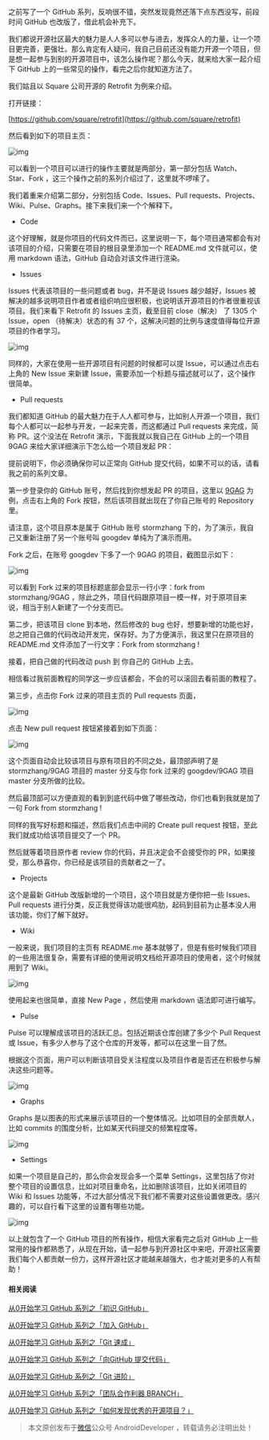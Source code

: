 之前写了一个 GitHub 系列，反响很不错，突然发现竟然还落下点东西没写，前段时间 GitHub 也改版了，借此机会补充下。

我们都说开源社区最大的魅力是人人多可以参与进去，发挥众人的力量，让一个项目更完善，更强壮。那么肯定有人疑问，我自己目前还没有能力开源一个项目，但是想一起参与到别的开源项目中，该怎么操作呢？那么今天，就来给大家一起介绍下 GitHub 上的一些常见的操作，看完之后你就知道方法了。

我们姑且以 Square 公司开源的 Retrofit 为例来介绍。

打开链接：

[https://github.com/square/retrofit](https://github.com/square/retrofit)

然后看到如下的项目主页：

![img](http://stormzhang.com/image/github_project_home.png)

可以看到一个项目可以进行的操作主要就是两部分，第一部分包括 Watch、Star、Fork ，这三个操作之前的系列介绍过了，这里就不啰嗦了。

我们着重来介绍第二部分，分别包括 Code、Issues、Pull requests、Projects、Wiki、Pulse、Graphs。接下来我们来一个个解释下。

- Code

这个好理解，就是你项目的代码文件而已，这里说明一下，每个项目通常都会有对该项目的介绍，只需要在项目的根目录里添加一个 README.md 文件就可以，使用 markdown 语法，GitHub 自动会对该文件进行渲染。

- Issues

Issues 代表该项目的一些问题或者 bug，并不是说 Issues 越少越好，Issues 被解决的越多说明项目作者或者组织响应很积极，也说明该开源项目的作者很重视该项目。我们来看下 Retrofit 的 Issues 主页，截至目前 close（解决） 了 1305 个 Issue，open （待解决）状态的有 37 个，这解决问题的比例与速度值得每位开源项目的作者学习。

![img](http://stormzhang.com/image/github_issues.png)

同样的，大家在使用一些开源项目有问题的时候都可以提 Issue，可以通过点击右上角的 New Issue 来新建 Issue，需要添加一个标题与描述就可以了，这个操作很简单。

- Pull requests

我们都知道 GitHub 的最大魅力在于人人都可参与，比如别人开源一个项目，我们每个人都可以一起参与开发，一起来完善，而这都通过 Pull requests 来完成，简称 PR。这个没法在 Retrofit 演示，下面我就以我自己在 GitHub 上的一个项目 9GAG 来给大家详细演示下怎么给一个项目发起 PR：

提前说明下，你必须确保你可以正常向 GitHub 提交代码，如果不可以的话，请看我之前的系列文章。

第一步登录你的 GitHub 账号，然后找到你想发起 PR 的项目，这里以 [9GAG](https://github.com/stormzhang/9GAG) 为例，点击右上角的 Fork 按钮，然后该项目就出现在了你自己账号的 Repository 里。

请注意，这个项目原本是属于 GitHub 账号 stormzhang 下的，为了演示，我自己又重新注册了另一个账号叫 googdev 单纯为了演示而用。

Fork 之后，在账号 googdev 下多了一个 9GAG 的项目，截图显示如下：

![img](http://stormzhang.com/image/github_fork.png)

可以看到 Fork 过来的项目标题底部会显示一行小字：fork from stormzhang/9GAG ，除此之外，项目代码跟原项目一模一样，对于原项目来说，相当于别人新建了一个分支而已。

第二步，把该项目 clone 到本地，然后修改的 bug 也好，想要新增的功能也好，总之把自己做的代码改动开发完，保存好。为了方便演示，我这里只在原项目的 README.md 文件添加了一行文字：Fork from stormzhang !

接着，把自己做的代码改动 push 到 你自己的 GitHub 上去。

相信看过我前面教程的同学这一步应该都会，不会的可以滚回去看前面的教程了。

第三步，点击你 Fork 过来的项目主页的 Pull requests 页面，

![img](http://stormzhang.com/image/github_new_pr.png)

点击 New pull request 按钮紧接着到如下页面：

![img](http://stormzhang.com/image/github_compare_pr.png)

这个页面自动会比较该项目与原有项目的不同之处，最顶部声明了是 stormzhang/9GAG 项目的 master 分支与你 fork 过来的 googdev/9GAG 项目 master 分支所做的比较。

然后最顶部可以方便直观的看到到底代码中做了哪些改动，你们也看到我就是加了一句 Fork from stormzhang !

同样的我写好标题和描述，然后我们点击中间的 Create pull request 按钮，至此我们就成功给该项目提交了一个 PR。

然后就等着项目原作者 review 你的代码，并且决定会不会接受你的 PR，如果接受，那么恭喜你，你已经是该项目的贡献者之一了。

- Projects

这个是最新 GitHub 改版新增的一个项目，这个项目就是方便你把一些 Issues、Pull requests 进行分类，反正我觉得该功能很鸡肋，起码到目前为止基本没人用该功能，你们了解下就好。

- Wiki

一般来说，我们项目的主页有 README.me 基本就够了，但是有些时候我们项目的一些用法很复杂，需要有详细的使用说明文档给开源项目的使用者，这个时候就用到了 Wiki。

![img](http://stormzhang.com/image/github_wiki.png)

使用起来也很简单，直接 New Page ，然后使用 markdown 语法即可进行编写。

- Pulse

Pulse 可以理解成该项目的活跃汇总。包括近期该仓库创建了多少个 Pull Request 或 Issue，有多少人参与了这个仓库的开发等，都可以在这里一目了然。

根据这个页面，用户可以判断该项目受关注程度以及项目作者是否还在积极参与解决这些问题等。

![img](http://stormzhang.com/image/github_pulse.png)

- Graphs

Graphs 是以图表的形式来展示该项目的一个整体情况。比如项目的全部贡献人，比如 commits 的围度分析，比如某天代码提交的频繁程度等。

![img](http://stormzhang.com/image/github_graphs.png)

- Settings

如果一个项目是自己的，那么你会发现会多一个菜单 Settings，这里包括了你对整个项目的设置信息，比如对项目重命名，比如删除该项目，比如关闭项目的 Wiki 和 Issues 功能等，不过大部分情况下我们都不需要对这些设置做更改。感兴趣的，可以自行看下这里的设置有哪些功能。

![img](http://stormzhang.com/image/github_settings.png)

以上就包含了一个 GitHub 项目的所有操作，相信大家看完之后对 GitHub 上一些常用的操作都熟悉了，从现在开始，请一起参与到开源社区中来吧，开源社区需要我们每个人都贡献一份力，这样开源社区才能越来越强大，也才能对更多的人有帮助！

#### 相关阅读

[从0开始学习 GitHub 系列之「初识 GitHub」](http://stormzhang.com/github/2016/05/25/learn-github-from-zero1/)

[从0开始学习 GitHub 系列之「加入 GitHub」](http://stormzhang.com/github/2016/05/26/learn-github-from-zero2/)

[从0开始学习 GitHub 系列之「Git 速成」](http://stormzhang.com/github/2016/05/30/learn-github-from-zero3/)

[从0开始学习 GitHub 系列之「向GitHub 提交代码」](http://stormzhang.com/github/2016/06/04/learn-github-from-zero4/)

[从0开始学习 GitHub 系列之「Git 进阶」](http://stormzhang.com/github/2016/06/16/learn-github-from-zero5/)

[从0开始学习 GitHub 系列之「团队合作利器 BRANCH」](http://stormzhang.com/github/2016/07/09/learn-from-github-from-zero6/)

[从0开始学习 GitHub 系列之「如何发现优秀的开源项目？」](http://stormzhang.com/github/2016/07/28/learn-github-from-zero7/)

> 本文原创发布于[微信](http://lib.csdn.net/base/wechat)公众号 AndroidDeveloper ，转载请务必注明出处！